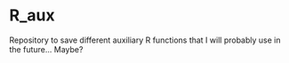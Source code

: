 # R_aux
Repository to save different auxiliary R functions that I will probably use in the future... Maybe?
